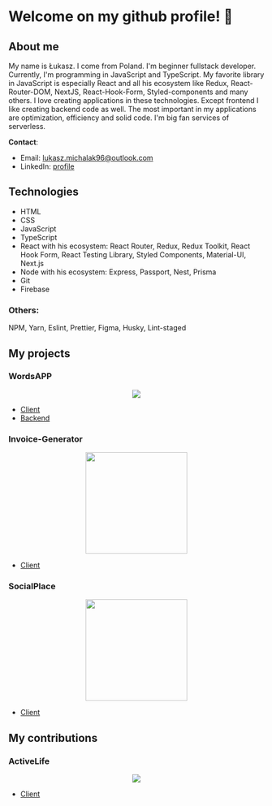 # Welcome on my github profile! 👋

## About me 

My name is Łukasz. I come from Poland. I'm beginner fullstack developer. Currently, I'm programming in JavaScript and TypeScript. My favorite library in JavaScript is especially React and all his ecosystem like Redux, React-Router-DOM, NextJS, React-Hook-Form, Styled-components and many others. I love creating applications in these technologies. Except frontend I like creating backend code as well. The most important in my applications are optimization, efficiency and solid code. I'm big fan services of serverless. 

**Contact**: 
- Email: lukasz.michalak96@outlook.com
- LinkedIn: [profile](https://www.linkedin.com/in/%C5%82ukasz-michalak-a45486186/)

## Technologies
- HTML
- CSS 
- JavaScript
- TypeScript
- React with his ecosystem: React Router, Redux, Redux Toolkit, React Hook Form, React Testing Library, Styled Components, Material-UI, Next.js
- Node with his ecosystem: Express, Passport, Nest, Prisma
- Git
- Firebase
### Others:
NPM, Yarn, Eslint, Prettier, Figma, Husky, Lint-staged

## My projects

### WordsAPP
<p align="center">
  <img src="https://i.imgur.com/DOCBw0C.png">
</p>

- [Client](https://github.com/ilukaszm/WordsAPP---Client)
- [Backend](https://github.com/ilukaszm/WordsAPP---REST-API)

### Invoice-Generator 

<p align="center">
  <img src="https://invoice-generator.vercel.app/static/media/invoiceImg.6e540171.svg" width="200">
</p>

- [Client](https://github.com/ilukaszm/Invoice-Generator-Client)


### SocialPlace

<p align="center">
  <img src="https://i.imgur.com/MnXakZ2.png" width="200">
</p>

- [Client](https://github.com/ilukaszm/SocialPlace)

## My contributions

### ActiveLife

<p align="center">
  <img src="https://i.imgur.com/BhVXha1.png">
</p>

- [Client](https://github.com/ActiveLifeApp/client)

